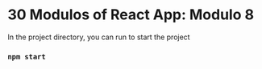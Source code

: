 # 30 Modulos of React App: Modulo 8

In the project directory, you can run to start the project

### `npm start`
